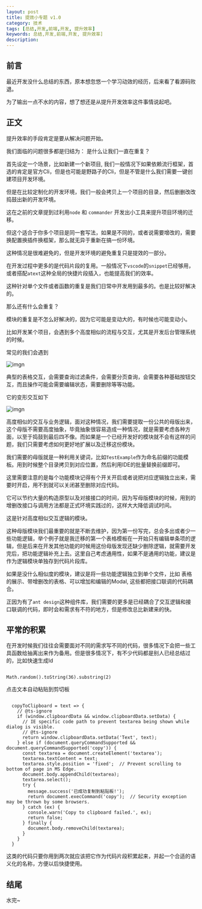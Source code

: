```yaml
---
layout: post
title: 提效小专题 v1.0
category: 技术
tags: [总结,开发,前端,开发, 提升效率]
keywords: 总结,开发,前端,开发, 提升效率]
description: 
---
```


## 前言
 
最近开发没什么总结的东西，原本想忽悠一个学习动效的经历，后来看了看源码败退。

为了输出一点不水的内容，想了想还是从提升开发效率这件事情说起吧。

## 正文

提升效率的手段肯定是要从解决问题开始。

我们面临的问题很多都是归结为： 是什么让我们一直在重复？

首先设定一个场景，比如新建一个新项目, 我们一般情况下如果依赖流行框架，首选的肯定是官方Cli，但是也可能是野路子的Cli，但是不管是什么我们需要一键创建项目开发环境。

但是在比较定制化的开发环境，我们一般会拷贝上一个项目的目录，然后删删改改捣鼓出新的开发环境。

这在之前的文章提到过利用`node` 和 `commander` 开发出小工具来提升项目环境的迁移。

但这个适合于你多个项目是同一套写法，如果是不同的，或者说需要增改的，需要换配置换插件换框架，那么就无异于重新在搞一份环境。

这种情况是很难避免的，但是开发环境的避免重复只是提效的一部分。

在开发过程中更多的是代码片段的复用。一般情况下`vscode`的`snippet`已经够用，或者搭配`atext`这种全局的快捷片段插入，也能提高我们的效率。

这种针对单个文件或者函数的重复是我们日常中开发用到最多的。也是比较好解决的。

那么还有什么会重复？

模块的重复是不怎么好解决的，因为它可能是变动大的，有时候也可能变动小。

比如开发某个项目，会遇到多个高度相似的流程与交互，尤其是开发后台管理系统的时候。

常见的我们会遇到

![imgn](http://img.haoqiao.me/blog661570707211_.pic_hd.jpg)

典型的表格交互，会需要查询过滤条件，会需要分页查询，会需要各种基础按钮交互，而且操作可能会需要编辑状态，需要删除等等功能。

它的变形交互如下

![imgn](http://img.haoqiao.me/blog671570707494_.pic.jpg)

高度相似的交互与业务逻辑，面对这种情况，我们需要提取一份公共的母版出来，这个母版不需要高度抽象，毕竟抽象很容易造成一种情况，就是需要考虑各种方面，以至于捣鼓到最后四不像。而如果是一个已经开发好的模块就不会有这样的问题，我们只需要考虑如何更好地扩展以及迁移这份模块。

我们需要的母版就是一种利用关键词，比如`TestExample`作为命名前缀的功能模板。用到时候整个目录拷贝到对应位置，然后利用IDE的批量替换前缀即可。

这里需要注意的是每个功能模块记得有个开关开启或者说把对应逻辑独立出来，需要时开启，用不到就可以关闭甚至删除对应代码。

它可以节约大量的构造原型以及对接接口的时间，因为写母版模块的时候，用到的增删改接口与调用方法都是正式环境实践过的，这样大大降低调试时间。

这是针对高度相似交互逻辑的模块。

这种母版模块我们最重要的就是不断去维护，因为第一份写完，总会多出或者少一些功能逻辑，举个例子就是我迁移的第一个表格模板在一开始只有编辑单条项的逻辑，但是后来在开发其他功能的时候用这份母版发现还缺少删除逻辑，就需要开发完后，把功能逻辑补充上去。这里自己考虑通用性，如果不是通用的功能，建议是作为逻辑模块单独存到代码片段库。

如果是没什么相似度的模块，建议是将一些功能逻辑独立到单个文件，比如 表格的展示、带增删改的表格、可以增加和编辑的Modal, 这些都把接口联调的代码耦合。

正因为有了`ant design`这种组件库，我们需要的更多是已经耦合了交互逻辑和接口联调的代码，即时会和需求有不符的地方，但是修改总比新建来的快。


## 平常的积累

在开发时候我们往往会需要面对不同的需求写不同的代码，很多情况下会把一些工具函数给抽离出来作为备用。但是很多情况下，有不少代码都是别人已经总结过的，比如快速生成Id

```

Math.random().toString(36).substring(2)

```

点击文本自动粘贴到剪切板

```

  copyToClipboard = text => {
    // @ts-ignore
    if (window.clipboardData && window.clipboardData.setData) {
      // IE specific code path to prevent textarea being shown while dialog is visible.
      // @ts-ignore
      return window.clipboardData.setData('Text', text);
    } else if (document.queryCommandSupported && document.queryCommandSupported('copy')) {
      const textarea = document.createElement('textarea');
      textarea.textContent = text;
      textarea.style.position = 'fixed';  // Prevent scrolling to bottom of page in MS Edge.
      document.body.appendChild(textarea);
      textarea.select();
      try {
        message.success('已成功复制到粘贴板!');
        return document.execCommand('copy');  // Security exception may be thrown by some browsers.
      } catch (ex) {
        console.warn('Copy to clipboard failed.', ex);
        return false;
      } finally {
        document.body.removeChild(textarea);
      }
    }
  }

```

这类的代码只要你用到两次就应该把它作为代码片段积累起来，并起一个合适的语义化的名称，方便以后快捷使用。

## 结尾

水完~

